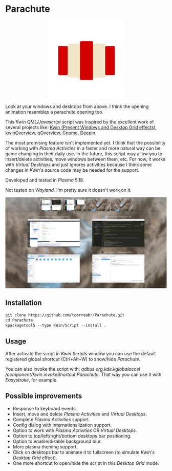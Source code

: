 # Parachute

<p align="center">
  <img src="parachute.svg">
</p>

Look at your windows and desktops from above. I think the opening animation resembles a parachute opening too.

This *Kwin QML/Javascript* script was inspired by the excellent work of several projects like: [Kwin (Present Windows and Desktop Grid effects)](https://github.com/KDE/kwin), [kwinOverview](https://github.com/astatide/kwinOverview), [qOverview](https://gitlab.com/bharadwaj-raju/QOverview), [Gnome](https://www.gnome.org/), [Deepin](https://www.deepin.org/).

The most promising feature isn't implemented yet. I think that the possibility of working with *Plasma Activities* in a faster and more natural way can be game changing in their daily use. In the future, this script may allow you to insert/delete activities, move windows between them, etc. For now, it works with *Virtual Desktops* and just ignores activities because I think some changes in *Kwin's* source code may be needed for the support.

Developed and tested in *Plasma* 5.18.

Not tested on *Wayland*. I'm pretty sure it doesn't work on it.

![](parachute.png)

## Installation

  ```
  git clone https://github.com/tcorreabr/Parachute.git
  cd Parachute
  kpackagetool5 --type KWin/Script --install .
  ```
  
## Usage

After activate the script in *Kwin Scripts* window you can use the default registered global shortcut (Ctrl+Alt+W) to show/hide *Parachute*.
  
You can also invoke the script with: *qdbus org.kde.kglobalaccel /component/kwin invokeShortcut Parachute*. That way you can use it with *Easystroke*, for example.

## Possible improvements

* Response to keyboard events.
* Insert, move and delete *Plasma Activities* and *Virtual Desktops*.
* Complete *Plasma Activities* support.
* Config dialog with internationalization support.
* Option to work with *Plasma Activities* OR *Virtual Desktops*.
* Option to top/left/right/bottom desktops bar positioning.
* Option to enable/disable background blur.
* More plasma theming support.
* Click on desktops bar to animate it to fullscreen (to simulate *Kwin's Desktop Grid* effect).
* One more shortcut to open/hide the script in this *Desktop Grid* mode.

